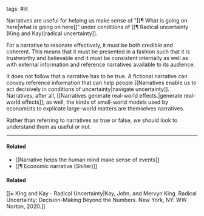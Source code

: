tags: #lit 

Narratives are useful for helping us make sense of "[[¶ What is going on here|what is going on here]]" under conditions of [[¶ Radical uncertainty (King and Kay)|radical uncertainty]]. 

For a narrative to resonate effectively, it must be both credible and coherent. This means that it must be presented in a fashion such that it is trustworthy and believable and it must be consistent internally as well as with external information and reference narratives available to its audience. 

It does not follow that a narrative has to be true. A fictional narrative can convey reference information that can help people [[Narratives enable us to act decisively in conditions of uncertainty|navigate uncertainty]]. Narratives, after all, [[Narratives generate real-world effects.|generate real-world effects]]; as well, the kinds of small-world models used by economists to explicate large-world matters are themselves narratives. 

Rather than referring to narratives as true or false, we should look to understand them as useful or not. 

---
#### Related
- [[Narrative helps the human mind make sense of events]]
- [[¶ Economic narrative (Shiller)]]

#### Related
[[≈ King and Kay - Radical Uncertainty|Kay, John, and Mervyn King. Radical Uncertainty: Decision-Making Beyond the Numbers. New York, NY: WW Norton, 2020.]]
